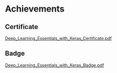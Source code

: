 

# Achievements
## Certificate
[Deep_Learning_Essentials_with_Keras_Certificate.pdf](https://prod-files-secure.s3.us-west-2.amazonaws.com/03e82b26-cccb-4906-bb56-adabcbdc0655/f5cf1405-8a02-49a4-beb6-3d50b033ba6e/Deep_Learning_Essentials_with_Keras_Certificate.pdf?X-Amz-Algorithm=AWS4-HMAC-SHA256&X-Amz-Content-Sha256=UNSIGNED-PAYLOAD&X-Amz-Credential=ASIAZI2LB466RT2CE3S7%2F20250206%2Fus-west-2%2Fs3%2Faws4_request&X-Amz-Date=20250206T211353Z&X-Amz-Expires=3600&X-Amz-Security-Token=IQoJb3JpZ2luX2VjEE0aCXVzLXdlc3QtMiJGMEQCIDrg3Pn1Of6H0cMW9PlZqITaoR9bZt%2BUNzBLy4buZjFnAiA7QBt7RFh%2B0HY16q9Q6vnn9wKYey5gOl06j2qN0J2crCr%2FAwhmEAAaDDYzNzQyMzE4MzgwNSIM8C3YewPqQOKIUKXuKtwDRy8hT2p3rjjuPwK0T%2Bp5A3ebB3J6DrPeCekAsBbu%2F2j8zV8%2Ban1Q1C3MPIUrSKghdIjf33%2Fc3023umMkMFzcZi5bhNVVv%2B3SIFFvoE7Ck%2FsGozz3jhp5gSvqeB92Dqdyau7diKH3aVAjzyfSiR4gwCqWrjAnD4WxbbT1s2rZ0RolmfZ6W10Gq6Rbm0p%2FMDA9gPCTfUbTmJ7%2Biu9VLYddQvJ3R7tycr6RbCba9WB4YCUeUD8SiLNXhGKxRm6etHTELGU2aZIZ2LKFl215T1oC035Vq39JP%2FqpbO9alnpzYfe1y1OjZo47yKNiGfH9k%2Buujizc4%2FjCTPldAPZrV919x7A1q%2BvwbooZVv1oKiNhCmq6zfcIqvWoCEYlWGt39OeEzci47eyEdmOAQ2QY3Nla7EQttqpPry7wYkhysuK6kNZ6NGvCUnu1UPVfcLRVp7pnVd5Yey%2BbMUwqOL5CX1WQim5G5%2FuHCfIVjZf9nkSdno3h8tosKBClvIsfrVT%2F8LLE00xzi%2B8yoiRw9W14TLVetiZZGYCEh8ja8QJx4egyQO5ekVqUtpAECE2BjGswgWb9zfbhEL8Jpwj0B8dGqjL%2FJHQ8G3yije%2BzPp4Kh3rG%2FrnwsPvRGMZjabtrVBswjbiUvQY6pgHgn7aOtQydbpNl05SA5JpO6bPnECwrROk6OoIT0u19ZrVMz8wiz%2FlcNjq%2BCU9OkMnaVGw%2BhX9kgRefroWPVF%2BW9694v0qrpHTqbazu%2FgfoGwOFGc2J8Rk9CJNmWAm4YXvcIppdABsNUceJV%2FD86oWHXbJZ6TJtzv0AqxYo7Gqpu%2BcugUL4%2FjBXAiFpZftvUiPndBGoAi%2Fa9wbticE9na3VglCisHN5&X-Amz-Signature=dc12c0b8f68d51e37ea122fbcbdc0416852fda5cceeb8869b2182f8a52e37756&X-Amz-SignedHeaders=host&x-id=GetObject)
## Badge
[Deep_Learning_Essentials_with_Keras_Badge.pdf](https://prod-files-secure.s3.us-west-2.amazonaws.com/03e82b26-cccb-4906-bb56-adabcbdc0655/5c209097-6d96-477f-a031-edc11aa6225f/Deep_Learning_Essentials_with_Keras_Badge.pdf?X-Amz-Algorithm=AWS4-HMAC-SHA256&X-Amz-Content-Sha256=UNSIGNED-PAYLOAD&X-Amz-Credential=ASIAZI2LB466RT2CE3S7%2F20250206%2Fus-west-2%2Fs3%2Faws4_request&X-Amz-Date=20250206T211353Z&X-Amz-Expires=3600&X-Amz-Security-Token=IQoJb3JpZ2luX2VjEE0aCXVzLXdlc3QtMiJGMEQCIDrg3Pn1Of6H0cMW9PlZqITaoR9bZt%2BUNzBLy4buZjFnAiA7QBt7RFh%2B0HY16q9Q6vnn9wKYey5gOl06j2qN0J2crCr%2FAwhmEAAaDDYzNzQyMzE4MzgwNSIM8C3YewPqQOKIUKXuKtwDRy8hT2p3rjjuPwK0T%2Bp5A3ebB3J6DrPeCekAsBbu%2F2j8zV8%2Ban1Q1C3MPIUrSKghdIjf33%2Fc3023umMkMFzcZi5bhNVVv%2B3SIFFvoE7Ck%2FsGozz3jhp5gSvqeB92Dqdyau7diKH3aVAjzyfSiR4gwCqWrjAnD4WxbbT1s2rZ0RolmfZ6W10Gq6Rbm0p%2FMDA9gPCTfUbTmJ7%2Biu9VLYddQvJ3R7tycr6RbCba9WB4YCUeUD8SiLNXhGKxRm6etHTELGU2aZIZ2LKFl215T1oC035Vq39JP%2FqpbO9alnpzYfe1y1OjZo47yKNiGfH9k%2Buujizc4%2FjCTPldAPZrV919x7A1q%2BvwbooZVv1oKiNhCmq6zfcIqvWoCEYlWGt39OeEzci47eyEdmOAQ2QY3Nla7EQttqpPry7wYkhysuK6kNZ6NGvCUnu1UPVfcLRVp7pnVd5Yey%2BbMUwqOL5CX1WQim5G5%2FuHCfIVjZf9nkSdno3h8tosKBClvIsfrVT%2F8LLE00xzi%2B8yoiRw9W14TLVetiZZGYCEh8ja8QJx4egyQO5ekVqUtpAECE2BjGswgWb9zfbhEL8Jpwj0B8dGqjL%2FJHQ8G3yije%2BzPp4Kh3rG%2FrnwsPvRGMZjabtrVBswjbiUvQY6pgHgn7aOtQydbpNl05SA5JpO6bPnECwrROk6OoIT0u19ZrVMz8wiz%2FlcNjq%2BCU9OkMnaVGw%2BhX9kgRefroWPVF%2BW9694v0qrpHTqbazu%2FgfoGwOFGc2J8Rk9CJNmWAm4YXvcIppdABsNUceJV%2FD86oWHXbJZ6TJtzv0AqxYo7Gqpu%2BcugUL4%2FjBXAiFpZftvUiPndBGoAi%2Fa9wbticE9na3VglCisHN5&X-Amz-Signature=dfcbc063c0a92d167a4dd9e1a04aff379a3ccc503336a1330104b5da45c628d9&X-Amz-SignedHeaders=host&x-id=GetObject)
